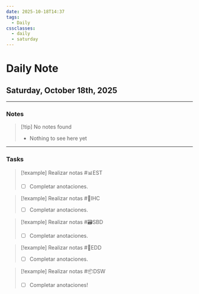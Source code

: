 ```yaml
---
date: 2025-10-18T14:37
tags:
  - Daily
cssclasses:
  - daily
  - saturday
---
```


# Daily Note
## Saturday, October 18th, 2025

***

### Notes
> [!tip] No notes found
> - Nothing to see here yet

***

### Tasks
> [!example] Realizar notas #📊EST
> - [ ] Completar anotaciones.

> [!example] Realizar notas #🎨IHC
> - [ ] Completar anotaciones.

> [!example] Realizar notas #🗃️SBD
> - [ ] Completar anotaciones.

> [!example] Realizar notas #💾EDD
> - [ ] Completar anotaciones.

> [!example] Realizar notas #📦DSW
> - [ ] Completar anotaciones!